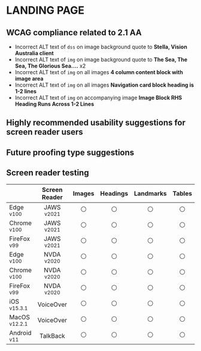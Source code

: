 # LANDING PAGE
## WCAG compliance related to 2.1 AA
- Incorrect ALT text of `dss` on image background quote to **Stella, Vision Australia client**
- Incorrect ALT text of `img` on image background quote to **The Sea, The Sea, The Glorious Sea….** x2
- Incorrect ALT text of `img` on all images **4 column content block with image area**
- Incorrect ALT text of `img` on all images **Navigation card block heading is 1-2 lines**
- Incorrect ALT text of `img` on accompanying image **Image Block RHS Heading Runs Across 1-2 Lines**

## Highly recommended usability suggestions for screen reader users

## Future proofing type suggestions

## Screen reader testing
|   |Screen Reader   | Images | Headings  |Landmarks   |Tables   | Lists |Links |Form Controls |Complex Controls |
|---|:-:|:-:|:-:|:-:|:-:|:-:|:-:|:-:|:-:|
| Edge <sup>v100</sup> 		| JAWS <sup>v2021</sup> 	| :white_circle:  | :white_circle:  | :white_circle:  | :white_circle:  | :white_circle:  | :white_circle:  | :white_circle:  | :white_circle:  |
| Chrome <sup>v100</sup> 	| JAWS <sup>v2021</sup>  	| :white_circle:  | :white_circle:  | :white_circle:  | :white_circle:  | :white_circle:  | :white_circle:  | :white_circle:  | :white_circle:  |
| FireFox <sup>v99</sup> 	| JAWS <sup>v2021</sup>   	| :white_circle:  | :white_circle:  | :white_circle:  | :white_circle:  | :white_circle:  | :white_circle:  | :white_circle:  | :white_circle:  |
| Edge <sup>v100</sup> 		| NVDA <sup>v2020</sup> 	| :white_circle:  | :white_circle:  | :white_circle:  | :white_circle:  | :white_circle:  | :white_circle:  | :white_circle:  | :white_circle:  |
| Chrome <sup>v100</sup> 	| NVDA <sup>v2020</sup>  	| :white_circle:  | :white_circle:  | :white_circle:  | :white_circle:  | :white_circle:  | :white_circle:  | :white_circle:  | :white_circle:  |
| FireFox <sup>v99</sup> 	| NVDA <sup>v2020</sup>   	| :white_circle:  | :white_circle:  | :white_circle:  | :white_circle:  | :white_circle:  | :white_circle:  | :white_circle:  | :white_circle:  |
| iOS <sup>v15.3.1</sup> 	| VoiceOver 				| :white_circle:  | :white_circle:  | :white_circle:  | :white_circle:  | :white_circle:  | :white_circle:  | :white_circle:  | :white_circle:  |
| MacOS <sup>v12.2.1</sup> 	| VoiceOver  				| :white_circle:  | :white_circle:  | :white_circle:  | :white_circle:  | :white_circle:  | :white_circle:  | :white_circle:  | :white_circle:  |
| Android <sup>v11</sup> 	| TalkBack 					| :white_circle:  | :white_circle:  | :white_circle:  | :white_circle:  | :white_circle:  | :white_circle:  | :white_circle:  | :white_circle:  |
